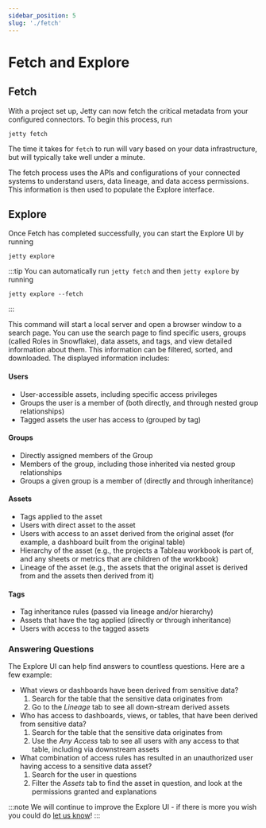 ```yaml
---
sidebar_position: 5
slug: './fetch'
---
```


# Fetch and Explore

## Fetch

With a project set up, Jetty can now fetch the critical metadata from your configured connectors. To begin this process, run

```
jetty fetch
```

The time it takes for `fetch` to run will vary based on your data infrastructure, but will typically take well under a minute.

The fetch process uses the APIs and configurations of your connected systems to understand users, data lineage, and data access permissions. This information is then used to populate the Explore interface.

## Explore

Once Fetch has completed successfully, you can start the Explore UI by running

```
jetty explore
```

:::tip
You can automatically run `jetty fetch` and then `jetty explore` by running

```
jetty explore --fetch
```

:::

This command will start a local server and open a browser window to a search page. You can use the search page to find specific users, groups (called Roles in Snowflake), data assets, and tags, and view detailed information about them. This information can be filtered, sorted, and downloaded. The displayed information includes:

#### Users

-   User-accessible assets, including specific access privileges
-   Groups the user is a member of (both directly, and through nested group relationships)
-   Tagged assets the user has access to (grouped by tag)

#### Groups

-   Directly assigned members of the Group
-   Members of the group, including those inherited via nested group relationships
-   Groups a given group is a member of (directly and through inheritance)

#### Assets

-   Tags applied to the asset
-   Users with direct asset to the asset
-   Users with access to an asset derived from the original asset (for example, a dashboard built from the original table)
-   Hierarchy of the asset (e.g., the projects a Tableau workbook is part of, and any sheets or metrics that are children of the workbook)
-   Lineage of the asset (e.g., the assets that the original asset is derived from and the assets then derived from it)

#### Tags

-   Tag inheritance rules (passed via lineage and/or hierarchy)
-   Assets that have the tag applied (directly or through inheritance)
-   Users with access to the tagged assets

### Answering Questions

The Explore UI can help find answers to countless questions. Here are a few example:

-   What views or dashboards have been derived from sensitive data?
    1. Search for the table that the sensitive data originates from
    1. Go to the _Lineage_ tab to see all down-stream derived assets
-   Who has access to dashboards, views, or tables, that have been derived from sensitive data?
    1. Search for the table that the sensitive data originates from
    1. Use the _Any Access_ tab to see all users with any access to that table, including via downstream assets
-   What combination of access rules has resulted in an unauthorized user having access to a sensitive data asset?
    1. Search for the user in questions
    1. Filter the _Assets_ tab to find the asset in question, and look at the permissions granted and explanations

:::note
We will continue to improve the Explore UI - if there is more you wish you could do [let us know](mailto:product@get-jetty.com)!
:::
